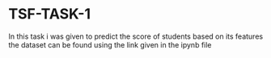# TSF-TASK-1
In this task i was given to predict the score of students based on its features 
the dataset can be found using the link given in the ipynb file
